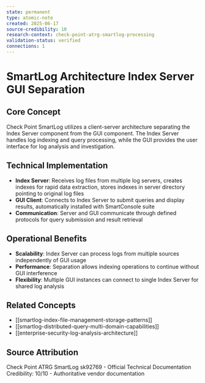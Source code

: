```yaml
---
state: permanent
type: atomic-note
created: 2025-06-17
source-credibility: 10
research-context: check-point-atrg-smartlog-processing
validation-status: verified
connections: 1
---
```


# SmartLog Architecture Index Server GUI Separation

## Core Concept
Check Point SmartLog utilizes a client-server architecture separating the Index Server component from the GUI component. The Index Server handles log indexing and query processing, while the GUI provides the user interface for log analysis and investigation.

## Technical Implementation
- **Index Server**: Receives log files from multiple log servers, creates indexes for rapid data extraction, stores indexes in server directory pointing to original log files
- **GUI Client**: Connects to Index Server to submit queries and display results, automatically installed with SmartConsole suite
- **Communication**: Server and GUI communicate through defined protocols for query submission and result retrieval

## Operational Benefits
- **Scalability**: Index Server can process logs from multiple sources independently of GUI usage
- **Performance**: Separation allows indexing operations to continue without GUI interference
- **Flexibility**: Multiple GUI instances can connect to single Index Server for shared log analysis

## Related Concepts
- [[smartlog-index-file-management-storage-patterns]]
- [[smartlog-distributed-query-multi-domain-capabilities]]
- [[enterprise-security-log-analysis-architecture]]

## Source Attribution
Check Point ATRG SmartLog sk92769 - Official Technical Documentation
Credibility: 10/10 - Authoritative vendor documentation